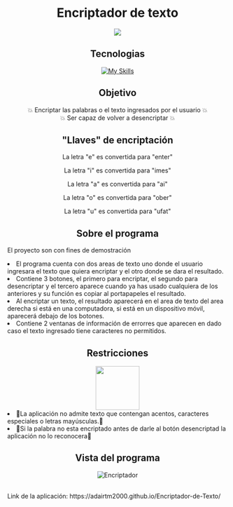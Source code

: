 <h1 align="center">Encriptador de texto</h1>
<div align="center">
   <img src="https://encrypted-tbn0.gstatic.com/images?q=tbn:ANd9GcQCVnO5BXQrOJTh_2Xgk1_B9ejsERMD3E_EONEPQDqQEYFjzcOpcvTkBghcfjcaJSsOg-s&usqp=CAU">
</div>

<h2 align="center">Tecnologias</h2>
<div align="center">
  
   [![My Skills](https://skillicons.dev/icons?i=js,html,css)](https://skillicons.dev)
  
</div>

<h2 align="center"> Objetivo </h2>
<p align="center">
💥 Encriptar las palabras o el texto ingresados por el usuario 💥 <br>  
💥 Ser capaz de volver a desencriptar 💥
 </p>
 
<h2 align="center"> "Llaves" de encriptación </h2>
<div align="center">
  <p>
    La letra "e" es convertida para "enter"
    </p>
    <p>
    La letra "i" es convertida para "imes"
    </p>
    <p>
    La letra "a" es convertida para "ai"
    </p>
    <p>
    La letra "o" es convertida para "ober"
    </p>
    <p>
    La letra "u" es convertida para "ufat"
  </p>
</div>

<h2 align="center"> Sobre el programa </h2>
<p> El proyecto son con fines de demostración </p>
<li> El programa cuenta con dos areas de texto uno donde el usuario ingresara el texto que quiera encriptar y el otro donde se dara el resultado.</li>
<li> Contiene 3 botones, el primero para encriptar, el segundo para desencriptar y el tercero aparece cuando ya has usado cualquiera de los anteriores y su función es copiar al portapapeles el resultado.</li>
<li> Al encriptar un texto, el resultado aparecerá en el area de texto del area derecha si está en una computadora, si está en un dispositivo móvil, aparecerá debajo de los botones.
<li> Contiene 2 ventanas de información de errorres que aparecen en dado caso el texto ingresado tiene caracteres no permitidos.</li>

<h2 align="center"> Restricciones </h2>
<div align="center">
   <img src="https://encrypted-tbn0.gstatic.com/images?q=tbn:ANd9GcQ8G3AOduV-0IJPNMBhNduWSn7Bb-x3-B8ffA&usqp=CAU" width="100">
</div>
<li>🚨La aplicación no admite texto que contengan acentos, caracteres especiales o letras mayúsculas.🚨</li>
<li> 🚨Si la palabra no esta encriptado antes de darle al botón desencriptad la aplicación no lo reconocera🚨 </li>

<h2 align="center"> Vista del programa <br> </h2>
<div align="center">
   <img src="https://i.ibb.co/nPtMWYx/Encriptador.png" alt="Encriptador">
</div>

<p> <br> Link de la aplicación: https://adairtm2000.github.io/Encriptador-de-Texto/ </p
